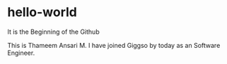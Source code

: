 # hello-world
It is the Beginning of the Github

This is Thameem Ansari M. I have joined Giggso by today as an Software Engineer.
